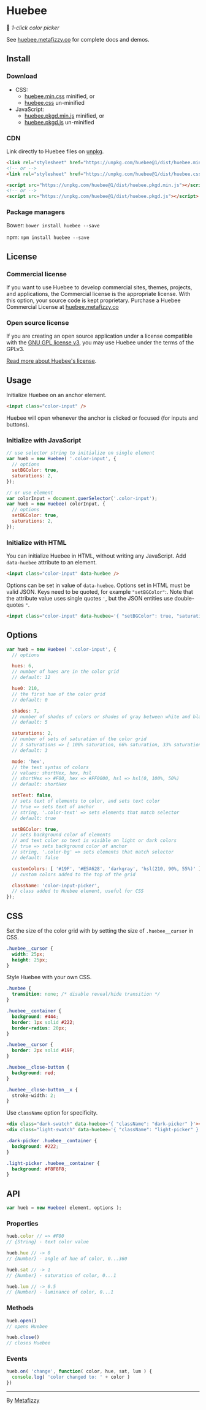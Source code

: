 # Huebee

🐝 _1-click color picker_

See [huebee.metafizzy.co](http://huebee.metafizzy.co) for complete docs and demos.

## Install

### Download

+ CSS:
  - [huebee.min.css](https://unpkg.com/huebee@1/dist/huebee.min.css) minified, or
  - [huebee.css](https://unpkg.com/flickity@1/dist/huebee.css) un-minified
+ JavaScript:
  - [huebee.pkgd.min.js](https://unpkg.com/huebee@1/dist/huebee.pkgd.min.js) minified, or
  - [huebee.pkgd.js](https://unpkg.com/huebee@1/dist/huebee.pkgd.js) un-minified

### CDN

Link directly to Huebee files on [unpkg](https://unpkg.com).

``` html
<link rel="stylesheet" href="https://unpkg.com/huebee@1/dist/huebee.min.css">
<!-- or -->
<link rel="stylesheet" href="https://unpkg.com/huebee@1/dist/huebee.css">
```

``` html
<script src="https://unpkg.com/huebee@1/dist/huebee.pkgd.min.js"></script>
<!-- or -->
<script src="https://unpkg.com/huebee@1/dist/huebee.pkgd.js"></script>
```

### Package managers

Bower: `bower install huebee --save`

npm: `npm install huebee --save`

## License

### Commercial license

If you want to use Huebee to develop commercial sites, themes, projects, and applications, the Commercial license is the appropriate license. With this option, your source code is kept proprietary. Purchase a Huebee Commercial License at [huebee.metafizzy.co](http://huebee.metafizzy.co/#commercial-license)

### Open source license

If you are creating an open source application under a license compatible with the [GNU GPL license v3](https://www.gnu.org/licenses/gpl-3.0.html), you may use Huebee under the terms of the GPLv3.

[Read more about Huebee's license](http://huebee.metafizzy.co/license.html).

## Usage

Initialize Huebee on an anchor element.

``` html
<input class="color-input" />
```

Huebee will open whenever the anchor is clicked or focused (for inputs and buttons).

### Initialize with JavaScript

``` js
// use selector string to initialize on single element
var hueb = new Huebee( '.color-input', {
  // options
  setBGColor: true,
  saturations: 2,
});

// or use element
var colorInput = document.querSelector('.color-input');
var hueb = new Huebee( colorInput, {
  // options
  setBGColor: true,
  saturations: 2,
});
```

### Initialize with HTML

You can initialize Huebee in HTML, without writing any JavaScript. Add `data-huebee` attribute to an element.

``` html
<input class="color-input" data-huebee />
```

Options can be set in value of `data-huebee`. Options set in HTML must be valid JSON. Keys need to be quoted, for example `"setBGColor"`:. Note that the attribute value uses single quotes `'`, but the JSON entities use double-quotes `"`.

``` html
<input class="color-input" data-huebee='{ "setBGColor": true, "saturations": 2 }' />
```

## Options

``` js
var hueb = new Huebee( '.color-input', {
  // options

  hues: 6,
  // number of hues are in the color grid
  // default: 12

  hue0: 210,
  // the first hue of the color grid
  // default: 0

  shades: 7,
  // number of shades of colors or shades of gray between white and black
  // default: 5

  saturations: 2,
  // number of sets of saturation of the color grid
  // 3 saturations => [ 100% saturation, 66% saturation, 33% saturation ]
  // default: 3

  mode: 'hex',
  // the text syntax of colors
  // values: shortHex, hex, hsl
  // shortHex => #F00, hex => #FF0000, hsl => hsl(0, 100%, 50%)
  // default: shortHex

  setText: false,
  // sets text of elements to color, and sets text color 
  // true => sets text of anchor
  // string, '.color-text' => sets elements that match selector
  // default: true

  setBGColor: true,
  // sets background color of elements
  // and text color so text is visible on light or dark colors
  // true => sets background color of anchor
  // string, '.color-bg' => sets elements that match selector
  // default: false

  customColors: [ '#19F', '#E5A628', 'darkgray', 'hsl(210, 90%, 55%)' ]
  // custom colors added to the top of the grid

  className: 'color-input-picker',
  // class added to Huebee element, useful for CSS
});
```

## CSS

Set the size of the color grid with by setting the size of `.huebee__cursor` in CSS.

``` css
.huebee__cursor {
  width: 25px;
  height: 25px;
}
```

Style Huebee with your own CSS.

``` css
.huebee {
  transition: none; /* disable reveal/hide transition */ 
}

.huebee__container {
  background: #444;
  border: 1px solid #222;
  border-radius: 20px;
}

.huebee__cursor {
  border: 2px solid #19F;
}

.huebee__close-button {
  background: red;
}

.huebee__close-button__x {
  stroke-width: 2;
}
```

Use `className` option for specificity.

``` html
<div class="dark-swatch" data-huebee='{ "className": "dark-picker" }'></div>
<div class="light-swatch" data-huebee='{ "className": "light-picker" }'></div>
```

``` css
.dark-picker .huebee__container {
  background: #222;
}

.light-picker .huebee__container {
  background: #F8F8F8;
}
```

## API

``` js
var hueb = new Huebee( element, options );
```

### Properties

``` js
hueb.color // => #F00
// {String} - text color value

hueb.hue // -> 0
// {Number} - angle of hue of color, 0...360

hueb.sat // -> 1
// {Number} - saturation of color, 0...1

hueb.lum // -> 0.5
// {Number} - luminance of color, 0...1
```

### Methods

``` js
hueb.open()
// opens Huebee

hueb.close()
// closes Huebee
```

### Events

``` js
hueb.on( 'change', function( color, hue, sat, lum ) {
  console.log( 'color changed to: ' + color )
})
```

---

By [Metafizzy](http://metafizzy.co)
